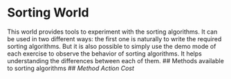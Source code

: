 # Sorting World #
This world provides tools to experiment with the sorting algorithms. It can
be used in two different ways: the first one is naturally to write the
required sorting algorithms. But it is also possible to simply use the demo
mode of each exercise to observe the behavior of sorting algorithms. It
helps understanding the differences between each of them. ## Methods available to sorting algorithms ##
*Method* *Action* *Cost*

